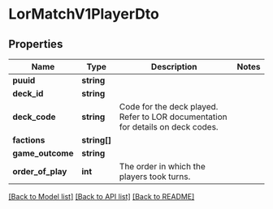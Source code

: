 # LorMatchV1PlayerDto

## Properties
Name | Type | Description | Notes
------------ | ------------- | ------------- | -------------
**puuid** | **string** |  | 
**deck_id** | **string** |  | 
**deck_code** | **string** | Code for the deck played. Refer to LOR documentation for details on deck codes. | 
**factions** | **string[]** |  | 
**game_outcome** | **string** |  | 
**order_of_play** | **int** | The order in which the players took turns. | 

[[Back to Model list]](../README.md#documentation-for-models) [[Back to API list]](../README.md#documentation-for-api-endpoints) [[Back to README]](../README.md)


